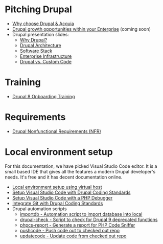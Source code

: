 # Pitching Drupal #
* [Why choose Drupal & Acquia](https://github.com/sdemi/drupal-docs/blob/master/why-choose-drupal-acquia.md)
* [Drupal growth opportunities within your Enterprise](https://github.com/sdemi/drupal-docs/blob/master/drupal-growth-opportunities-within-your-enterprise.md) (coming soon)
* Drupal presentation slides:
  * [Why Drupal?](https://github.com/sdemi/drupal-docs-private/blob/master/slides-why-drupal.pptx)
  * [Drupal Architecture](https://github.com/sdemi/drupal-docs-private/blob/master/slides-drupal-arch.pptx)
  * [Software Stack](https://github.com/sdemi/drupal-docs-private/blob/master/slides-software-stack.pptx)
  * [Enterprise Infrastructure](https://github.com/sdemi/drupal-docs-private/blob/master/slides-enterprise-infrastructure.pptx)
  * [Drupal vs. Custom Code](https://github.com/sdemi/drupal-docs-private/blob/master/slides-drupal-code-count.pptx)
# Training #
* [Drupal 8 Onboarding Training](https://github.com/sdemi/drupal-docs/blob/master/drupal-onboarding.md)
# Requirements #
* [Drupal Nonfunctional Requirements (NFR)](https://github.com/sdemi/drupal-docs/blob/master/nfr.md)
# Local environment setup #
For this documentation, we have picked Visual Studio Code editor. It is a small based IDE that gives all the features a modern Drupal developer's needs. It's free and it has decent documentation online.
  * [Local environment setup using virtual host](https://github.com/sdemi/drupal-docs/blob/master/local-environment-setup-using-virtual-host.md)
  * [Setup Visual Studio Code with Drupal Coding Standards](https://github.com/sdemi/drupal-docs/blob/master/visual-studio-code.md)
  * [Setup Visual Studio Code with a PHP Debugger](https://github.com/sdemi/drupal-docs/blob/master/visual-studio-code-xdebug.md)
  * [Integrate Git with Drupal Coding Standards](https://github.com/sdemi/pre-commit)
* Drupal automation scripts
  * [importdb - Automation script to import database into local](https://github.com/sdemi/drupal-docs/blob/master/drupal-scripts-importdb.md)
  * [drupal-check - Script to check for Drupal 9 deprecated functions](https://github.com/sdemi/drupal-docs/blob/master/drupal-check.md)
  * [phpcs-report - Generate a report for PHP Code Sniffer](https://github.com/sdemi/drupal-docs/blob/master/drupal-scripts-phpcs-report.md)
  * [pushcode - Push code out to checked out repo](https://github.com/sdemi/drupal-docs/blob/master/drupal-scripts-pushcode.md)
  * [updatecode - Update code from checked out repo](https://github.com/sdemi/drupal-docs/blob/master/drupal-scripts-updatecode.md)
  
